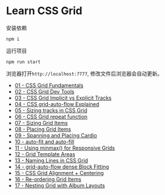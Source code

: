 # Learn CSS Grid
安装依赖

`npm i`

运行项目

`npm run start`

浏览器打开`http://localhost:7777`, 修改文件后浏览器会自动更新。

<ul>
  <li><a href="http://jscoding.club:8081/css-grid-in-depth/01%20-%20CSS%20Grid%20Fundamentals/css-grid-fundamentals.html" target="_blank">01 - CSS Grid Fundamentals</a></li>
  <li><a href="http://jscoding.club:8081/css-grid-in-depth/02%20-%20CSS%20Grid%20Dev%20Tools/Line%20Meanings.png" target="_blank">02 - CSS Grid Dev Tools</a></li>
  <li><a href="http://jscoding.club:8081/css-grid-in-depth/03%20-%20CSS%20Grid%20Implicit%20vs%20Explicit%20Tracks/implicit-vs-explicit.html" target="_blank">03 - CSS Grid Implicit vs Explicit Tracks</a> </li>
  <li><a href="http://jscoding.club:8081/css-grid-in-depth/04%20-%20CSS%20grid-auto-flow%20Explained/autoflow.html" target="_blank">04 - CSS grid-auto-flow Explained</a></li>
  <li><a href="http://jscoding.club:8081/css-grid-in-depth05 - Sizing tracks in CSS Grid/sizing-track.html" target="_blank">05 - Sizing tracks in CSS Grid</a></li>
  <li><a href="http://jscoding.club:8081/css-grid-in-depth/06 - CSS Grid repeat functiond/repeat.html" target="_blank">06 - CSS Grid repeat function</a></li>
  <li><a href="http://jscoding.club:8081/css-grid-in-depth/07 - Sizing Grid Items/sizing-items.html" target="_blank">07 - Sizing Grid Items</a></li>
  <li><a href="http://jscoding.club:8081/css-grid-in-depth/08 - Placing Grid Items/placing.html" target="_blank">08 - Placing Grid Items</a></li>
  <li><a href="http://jscoding.club:8081/css-grid-in-depth/09 - Spanning and Placing Cardio/get-sweaty.html" target="_blank">09 - Spanning and Placing Cardio</a></li>
  <li><a href="http://jscoding.club:8081/css-grid-in-depth/10 - auto-fit and auto-fill/auto-fit-and-auto-fill.html" target="_blank">10 - auto-fit and auto-fill</a></li>
  <li><a href="http://jscoding.club:8081/css-grid-in-depth/11 - Using minmax() for Responsive Grids/minmax.html" target="_blank">11 - Using minmax() for Responsive Grids</a></li>
  <li><a href="http://jscoding.club:8081/css-grid-in-depth/12 - Grid Template Areas/area.html" target="_blank">12 - Grid Template Areas</a></li>
  <li><a href="http://jscoding.club:8081/css-grid-in-depth/13 - Naming Lines in CSS Grid/naming-lines.html" target="_blank">13 - Naming Lines in CSS Grid</a></li>
  <li><a href="http://jscoding.club:8081/css-grid-in-depth/14 - grid-auto-flow dense Block Fitting/dense.html" target="_blank">14 - grid-auto-flow dense Block Fitting</a></li>
  <li><a href="http://jscoding.club:8081/css-grid-in-depth/15 - CSS Grid Alignment + Centering/alignment-and-centering.html" target="_blank">15 - CSS Grid Alignment + Centering</a></li>
  <li><a href="http://jscoding.club:8081/css-grid-in-depth/16 - Re-ordering Grid Items/order.html" target="_blank">16 - Re-ordering Grid Items</a></li>
  <li><a href="http://jscoding.club:8081/css-grid-in-depth/17 - Nesting Grid with Album Layouts/albums.html" target="_blank">17 - Nesting Grid with Album Layouts</a></li>
</ul>

